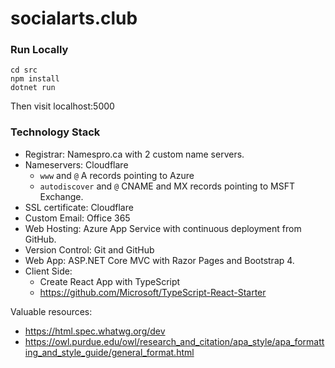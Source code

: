 # socialarts.club

### Run Locally

    cd src
    npm install
    dotnet run

Then visit localhost:5000

### Technology Stack

* Registrar: Namespro.ca with 2 custom name servers.
* Nameservers: Cloudflare 
  * `www` and `@` A records pointing to Azure
  * `autodiscover` and `@` CNAME and MX records pointing to MSFT Exchange.
* SSL certificate: Cloudflare
* Custom Email: Office 365 
* Web Hosting: Azure App Service with continuous deployment from GitHub.
* Version Control: Git and GitHub
* Web App: ASP.NET Core MVC with Razor Pages and Bootstrap 4.
* Client Side:
  * Create React App with TypeScript
  * https://github.com/Microsoft/TypeScript-React-Starter

Valuable resources: 

* https://html.spec.whatwg.org/dev
* https://owl.purdue.edu/owl/research_and_citation/apa_style/apa_formatting_and_style_guide/general_format.html
